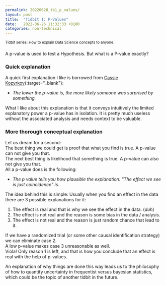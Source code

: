 ```yaml
---
permalink: 20220628_tb1_p_values/
layout: post
title:  "Tidbit 1: P-Values"
date:   2022-06-26 11:32:33 +0100
categories: non-technical
---
```


<sup>Tidbit series: How to explain Data Science concepts to anyone.
</sup>
&nbsp;

A p-value is used to test a Hypothesis. But what is a P-value exactly?

### Quick explanation

A quick first explanation I like is borrowed from [Cassie Kozyrkov](https://www.youtube.com/watch?v=gjF4RKJ-m6s){:target="_blank"}: 

- _The lower the p-value is, the more likely someone was surprised by something._

What I like about this explanation is that it conveys intuitively the limited explanatory power a p-value has in isolation. It is pretty much useless without the associated analysis and needs context to be valuable.

### More thorough conceptual explanation

Let us dream for a second:<br>
The best thing we could get is proof that what you find is true. A p-value can not give you that.<br>
The next best thing is likelihood that something is true. A p-value can also not give you that.<br>
All a p-value does is the following: <br>

- _The p value tells you how plausible the explanation: "The effect we see is just coincidence" is._

The idea behind this is simple: Usually when you find an effect in the data there are 3 possible explanations for it:

1. The effect is real and that is why we see the effect in the data. (_duh_)
2. The effect is not real and the reason is some bias in the data / analysis.
3. The effect is not real and the reason is just random chance that lead to it.

If we have a randomized trial (or some other causal identification strategy) we can eliminate case 2.<br>
A low p-value makes case 3 unreasonable as well. <br>
Viola! Only reason 1 is left, and that is how you conclude that an effect is real with the help of p-values.

An explanation of why things are done this way leads us to the philosophy of how to quantify uncertainty in frequentist versus bayesian statistics, which could be the topic of another tidbit in the future.
